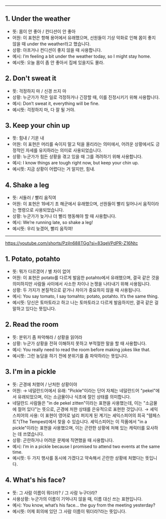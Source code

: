 --------------


## 1. Under the weather
- 뜻: 몸이 안 좋아 / 컨디션이 안 좋아
- 어원: 이 표현은 항해 용어에서 유래했으며, 선원들이 기상 악화로 인해 몸이 좋지 않을 때 under the weather라고 했습니다.
- 상황: 아프거나 컨디션이 좋지 않을 때 사용합니다.
- 예시: I’m feeling a bit under the weather today, so I might stay home.
- 예시뜻: 오늘 몸이 좀 안 좋아서 집에 있을지도 몰라.

## 2. Don't sweat it
- 뜻: 걱정하지 마 / 신경 쓰지 마
- 상황: 누군가가 작은 일로 걱정하거나 긴장할 때, 이를 진정시키기 위해 사용합니다.
- 예시: Don’t sweat it, everything will be fine.
- 예시뜻: 걱정하지 마, 다 잘 될 거야.

## 3. Keep your chin up
- 뜻: 힘내 / 기운 내
- 어원: 이 표현은 머리를 숙이지 말고 턱을 올리라는 의미에서, 어려운 상황에서도 긍정적인 자세를 유지하라는 의미로 사용되었습니다.
- 상황: 누군가가 힘든 상황을 겪고 있을 때 그를 격려하기 위해 사용합니다.
- 예시: I know things are tough right now, but keep your chin up.
- 예시뜻: 지금 상황이 어렵다는 거 알지만, 힘내.

## 4. Shake a leg
   - 뜻: 서둘러 / 빨리 움직여
   - 어원: 이 표현은 19세기 초 해군에서 유래했으며, 선원들이 빨리 일어나서 움직이라는 명령으로 사용되었습니다.
   - 상황: 누군가가 늦거나 더 빨리 행동해야 할 때 사용합니다.
   - 예시: We’re running late, so shake a leg!
   - 예시뜻: 우리 늦겠어, 빨리 움직여!

--------------
https://youtube.com/shorts/PzjIn688TGg?si=83qeVPdPR-Z16Ntc

## 1. Potato, potahto
   - 뜻: 뭐가 다르겠어 / 별 차이 없어
   - 어원: 이 표현은 potato를 다르게 발음한 potahto에서 유래했으며, 결국 같은 것을 의미하지만 사람들 사이에서 사소한 차이나 논쟁을 나타내기 위해 사용됩니다.
   - 상황: 두 가지가 본질적으로 같거나 차이가 중요하지 않을 때 사용됩니다.
   - 예시: You say tomato, I say tomahto; potato, potahto. It’s the same thing.
   - 예시뜻: 당신은 토마토라고 하고 나는 토마토라고 다르게 발음하지만, 결국 같은 걸 말하고 있다는 뜻입니다.
   
## 2. Read the room
   - 뜻: 분위기 좀 파악해라 / 상황을 읽어라
   - 상황: 누군가 상황을 전혀 이해하지 못하고 부적절한 말을 할 때 사용합니다.
   - 예시: You really need to read the room before making jokes like that.
   - 예시뜻: 그런 농담을 하기 전에 분위기를 좀 파악하라는 뜻입니다.
## 3. I'm in a pickle
   - 뜻: 곤경에 처했어 / 난처한 상황이야
   - 어원: → 네덜란드어에서 유래: "Pickle"이라는 단어 자체는 네덜란드어 "pekel"에서 유래되었으며, 이는 소금물이나 식초에 절인 상태를 의미합니다.
   - 네덜란드 사람들은 "in de pekel zitten"이라는 표현을 사용했는데, 이는 "소금물에 절어 있다"는 뜻으로, 곤경에 처한 상태를 은유적으로 표현한 것입니다.
   → 셰익스피어의 사용: 이 표현이 영어로 널리 퍼지게 된 계기는 셰익스피어의 희곡 "템페스트"(The Tempest)에서 찾을 수 있습니다. 셰익스피어는 이 작품에서 "in a pickle"이라는 표현을 사용했으며, 이는 곤란한 상황에 처해 있는 캐릭터를 묘사하는 데 쓰였습니다.
   - 상황: 곤란하거나 어려운 문제에 직면했을 때 사용합니다.
   - 예시: I’m in a pickle because I promised to attend two events at the same time.
   - 예시뜻: 두 가지 행사를 동시에 가겠다고 약속해서 곤란한 상황에 처했다는 뜻입니다.
## 4. What's his face?
   - 뜻: 그 사람 이름이 뭐더라? / 그 사람 누구더라?
   - 사용상황: 누군가의 이름이 기억나지 않을 때, 이름 대신 쓰는 표현입니다.
   - 예시: You know, what’s his face... the guy from the meeting yesterday?
   - 예시뜻: 어제 회의에 있던 그 사람 이름이 뭐더라?라는 뜻입니다.
